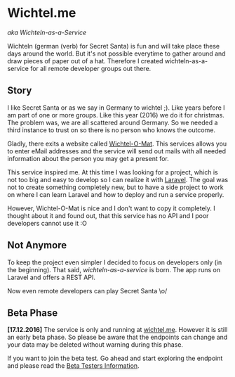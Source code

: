 # Wichtel.me 
_aka Wichteln-as-a-Service_

Wichteln (german (verb) for Secret Santa) is fun and will take place these days around the world. But it's not possible everytime to gather around and draw pieces of paper out of a hat. Therefore I created wichteln-as-a-service for all remote developer groups out there.

## Story

I like Secret Santa or as we say in Germany to wichtel ;). Like years before I am part of one or more groups. Like this year (2016) we do it for christmas. The problem was, we are all scattered around Germany. So we needed a third instance to trust on so there is no person who knows the outcome.

Gladly, there exits a website called [Wichtel-O-Mat](https://www.wichtel-o-mat.de). This services allows you to enter eMail addresses and the service will send out mails with all needed information about the person you may get a present for.

This service inspired me. At this time I was looking for a project, which is not too big and easy to develop so I can realize it with [Laravel](https://laravel.com/). The goal was not to create something completely new, but to have a side project to work on where I can learn Laravel and how to deploy and run a service properly.

However, Wichtel-O-Mat is nice and I don't want to copy it completely. I thought about it and found out, that this service has no API and I poor developers cannot use it :O

## Not Anymore

To keep the project even simpler I decided to focus on developers only (in the beginning). That said, *wichteln-as-a-service* is born. The app runs on Laravel and offers a REST API.

Now even remote developers can play Secret Santa \o/

## Beta Phase

**[17.12.2016]** The service is only and running at [wichtel.me](https://wichtel.me). However it is still an early beta phase. So please be aware that the endpoints can change and your data may be deleted without warning during this phase.

If you want to join the beta test. Go ahead and start exploring the endpoint and please read the [Beta Testers Information](https://github.com/obstschale/wichteln-as-a-service/wiki/Beta-Testers-Information).




